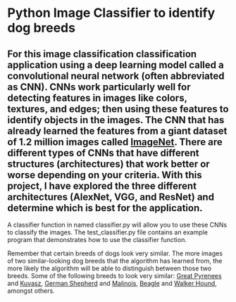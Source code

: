 # Python Image Classifier to identify dog breeds

## For this image classification classification application using a deep learning model called a convolutional neural network (often abbreviated as CNN). CNNs work particularly well for detecting features in images like colors, textures, and edges; then using these features to identify objects in the images. The CNN that has already learned the features from a giant dataset of 1.2 million images called [ImageNet](https://www.image-net.org/). There are different types of CNNs that have different structures (architectures) that work better or worse depending on your criteria. With this project, I have explored the three different architectures (AlexNet, VGG, and ResNet) and determine which is best for the application.

A classifier function in named classifier.py will allow you to use these CNNs to classify the images. The test_classifier.py file contains an example program that demonstrates how to use the classifier function.

Remember that certain breeds of dogs look very similar. The more images of two similar-looking dog breeds that the algorithm has learned from, the more likely the algorithm will be able to distinguish between those two breeds. Some of the following breeds to look very similar: [Great Pyrenees](https://www.google.com/search?q=Great+Pyrenees&source=lnms&sa=X&ved=0ahUKEwje252-kpfZAhVF3FMKHeXwB3IQ_AUICigB&biw=1112&bih=1069&udm=2) and [Kuvasz](https://www.google.com/search?q=Kuvasz&spell=1&sa=X&ved=0ahUKEwi9_9fTkpfZAhWB7FMKHXlKDWoQBQg6KAA&biw=1112&bih=1069&dpr=1&udm=2), [German Shepherd](https://www.google.com/search?biw=1112&bih=1069&ei=d7F8WpaaMc_VzgLW8LvABw&q=German+Shepherd&oq=German+Shepherd&gs_l=psy-ab.3..0i67k1j0l2j0i67k1j0l6.31751.41069.0.41515.29.18.4.7.9.0.131.1164.14j2.17.0....0...1c.1.64.psy-ab..2.26.1140.0..0i10k1j0i13k1.112.xUB8_AoVF9w&udm=2) and [Malinois](https://www.google.com/search?biw=1112&bih=1069&ei=orF8WtHWDcOdzwLnyLXgBw&q=Malinois&oq=Malinois&gs_l=psy-ab.3..0l3j0i67k1l3j0l2j0i67k1j0.31864.42125.0.42493.23.20.0.1.1.0.132.1460.14j4.19.0....0...1c.1.64.psy-ab..8.14.926.0...75.U5aOu6JZ9Vk&udm=2), [Beagle](https://www.google.com/search?biw=1112&bih=1069&ei=zbF8WqTiHZDxzgKlm5SYBw&q=Beagle&oq=Beagle&gs_l=psy-ab.3..0i67k1j0l2j0i67k1l2j0l5.29396.33482.0.34041.12.8.3.1.1.0.126.585.6j2.8.0....0...1c.1.64.psy-ab..0.12.609...0i10k1.0.Dr92CW2Kqqo&udm=2) and [Walker Hound](https://www.google.com/search?biw=1112&bih=1069&ei=8LF8WteAGND0zgKvlL-IBw&q=Walker+hound&oq=Walker+hound&gs_l=psy-ab.3..0l10.20697.23454.0.23773.12.10.0.2.2.0.81.601.10.10.0....0...1c.1.64.psy-ab..0.12.610...0i67k1.0.GI0QxI1sadY&udm=2), amongst others.
